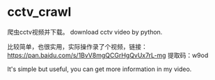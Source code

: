 # cctv_crawl
爬虫cctv视频并下载。 download cctv video by python.


比较简单，也很实用，实际操作录了个视频，链接：https://pan.baidu.com/s/1BvV8mgQCGrHgQvUx7rL-mg 
提取码：w9od 

It's simple but useful, you can get more information in my video.

